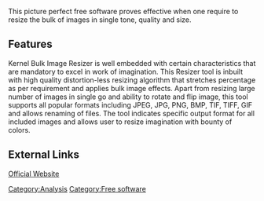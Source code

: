 This picture perfect free software proves effective when one require to
resize the bulk of images in single tone, quality and size.

## Features

Kernel Bulk Image Resizer is well embedded with certain characteristics
that are mandatory to excel in work of imagination. This Resizer tool is
inbuilt with high quality distortion-less resizing algorithm that
stretches percentage as per requirement and applies bulk image effects.
Apart from resizing large number of images in single go and ability to
rotate and flip image, this tool supports all popular formats including
JPEG, JPG, PNG, BMP, TIF, TIFF, GIF and allows renaming of files. The
tool indicates specific output format for all included images and allows
user to resize imagination with bounty of colors.

## External Links

[Official Website](http://www.nucleustechnologies.com/)

[Category:Analysis](Category:Analysis "wikilink") [Category:Free
software](Category:Free_software "wikilink")